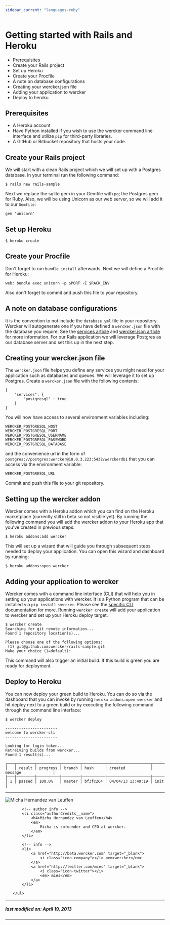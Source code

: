 ```yaml
---
sidebar_current: "languages-ruby"
---
```


# Getting started with Rails and Heroku

* Prerequisites
* Create your Rails project
* Set up Heroku
* Create your Procfile
* A note on database configurations
* Creating your wercker.json file
* Adding your application to wercker
* Deploy to heroku

## Prerequisites

* A Heroku account
* Have Python installed if you wish to use the wercker command line interface and utilize `pip` for third-party libraries.
* A GitHub or Bitbucket repository that hosts your code.

## Create your Rails project

We will start with a clean Rails project which we will set up with a Postgres database. In your terminal run the following command:


	$ rails new rails-sample

Next we replace the sqlite gem in your Gemfile with `pg`; the Postgres gem for Ruby. Also, we will be using Unicorn as our web server, so we will add it to our `Gemfile`:

    gem 'unicorn'

## Set up Heroku

	$ heroku create

## Create your Procfile

Don't forget to run `bundle install` afterwards. Next we will define a Procfile for Heroku:

	web: bundle exec unicorn -p $PORT -E $RACK_ENV

Also don't forget to commit and push this file to your repository.

## A note on database configurations

It is the convention to not include the `database.yml` file in your repository. Wercker will autogenerate one if you have defined a `wercker.json` file with the database you require. See the [services article](/articles/available-services "Available Services") and [wercker.json article](/articles/werckerjson "wercker.json file") for more information. For our Rails application we will leverage Postgres as our database server and set this up in the next step.

## Creating your wercker.json file

The `wercker.json` file helps you define any services you might need for your application such as databases and queues. We will leverage it to set up Postgres. Create a `wercker.json` file with the following contents:

	{
	    "services": {
        	"postgresql" : true
    	}
	}

You will now have access to several environment variables including:

	WERCKER_POSTGRESQL_HOST
	WERCKER_POSTGRESQL_PORT
	WERCKER_POSTGRESQL_USERNAME
	WERCKER_POSTGRESQL_PASSWORD
	WERCKER_POSTGRESQL_DATABASE

and the convenience url in the form of `postgres://postgres:wercker@10.0.3.223:5432/werckerdb1` that you can access via the environment variable:

	WERCKER_POSTGRESQL_URL

Commit and push this file to your git repository.

## Setting up the wercker addon

Wercker comes with a Heroku addon which you can find on the Heroku marketplace (currently still in beta so not visible yet). By running the following command you will add the wercker addon to your Heroku app that you've created in previous steps:

	$ heroku addons:add wercker

This will set up a wizard that will guide you through subsequent steps needed to deploy your application. You can open this wizard and dashboard by running:

	$ heroku addons:open wercker

## Adding your application to wercker

Wercker comes with a command line interface (CLI) that will help you in setting up your applications with wercker. It is a Python program that can be installed via `pip install wercker`. Please see the [specific CLI documentation](/articles/cli "The wercker command line interface") for more. Running `wercker create` will add your application to wercker and set up your Heroku deploy target.

	$ wercker create
	Searching for git remote information...
	Found 1 repository location(s)...

	Please choose one of the following options:
	 (1) git@github.com:wercker/rails-sample.git
	Make your choice (1=default):

This command will also trigger an initial build. If this build is green you are ready for deployment.

## Deploy to Heroku

You can now deploy your green build to Heroku. You can do so via the dashboard that you can invoke by running `heroku addons:open wercker` and hit deploy next to a green build or by executing the following command through the command line interface:

	$ wercker deploy

	-----------------------
	welcome to wercker-cli
	-----------------------

	Looking for login token...
	Retreiving builds from wercker...
	Found 1 result(s)...

	┌───┬────────┬──────────┬────────┬──────────┬───────────────────┬──────────────────────┐
	│   │ result │ progress │ branch │ hash     │ created           │ message              │
	├───┼────────┼──────────┼────────┼──────────┼───────────────────┼──────────────────────┤
	│ 1 │ passed │ 100.0%   │ master │ bf3fc264 │ 04/04/13 13:49:19 │ init                 │


-------

<div class="authorCredits">
    <span class="profile-picture">
        <img src="https://secure.gravatar.com/avatar/d4b19718f9748779d7cf18c6303dc17f?d=identicon&s=192" alt="Micha Hernandez van Leuffen"/>
    </span>
    <ul class="authorCredits">

        <!-- author info -->
        <li class="authorCredits__name">
            <h4>Micha Hernandez van Leuffen</h4>
            <em>
                Micha is cofounder and CEO at wercker.
            </em>
        </li>

        <!-- info -->
        <li>
            <a href="http://beta.wercker.com" target="_blank">
                <i class="icon-company"></i> <em>wercker</em>
            </a>
            <a href="http://twitter.com/mies" target="_blank">
                <i class="icon-twitter"></i>
                <em> mies</em>
            </a>
        </li>

    </ul>
</div>

-------
##### last modified on: April 19, 2013
-------